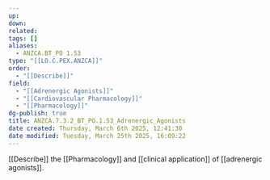 ```yaml
---
up: 
down: 
related: 
tags: []
aliases:
  - ANZCA.BT_PO 1.53
type: "[[LO.C.PEX.ANZCA]]"
order:
  - "[[Describe]]"
field:
  - "[[Adrenergic Agonists]]"
  - "[[Cardiovascular Pharmacology]]"
  - "[[Pharmacology]]"
dg-publish: true
title: ANZCA.7.3.2_BT_PO.1.53_Adrenergic_Agonists
date created: Thursday, March 6th 2025, 12:41:30
date modified: Tuesday, March 25th 2025, 16:09:22
---
```


[[Describe]] the [[Pharmacology]] and [[clinical application]] of [[adrenergic agonists]].
